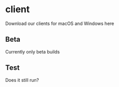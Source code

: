 # client
Download our clients for macOS and Windows here

## Beta
Currently only beta builds

## Test
Does it still run?